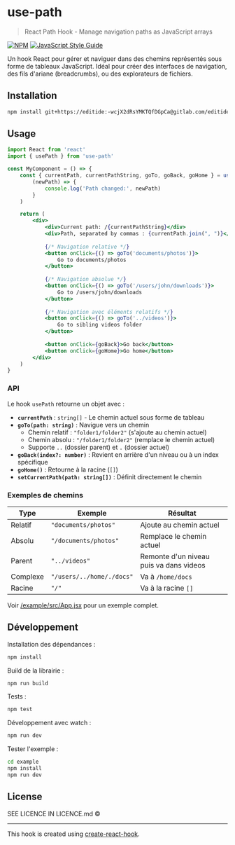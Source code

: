 # use-path

> React Path Hook - Manage navigation paths as JavaScript arrays

[![NPM](https://img.shields.io/npm/v/use-path.svg)](https://www.npmjs.com/package/use-path) [![JavaScript Style Guide](https://img.shields.io/badge/code_style-standard-brightgreen.svg)](https://standardjs.com)

Un hook React pour gérer et naviguer dans des chemins représentés sous forme de tableaux JavaScript. Idéal pour créer des interfaces de navigation, des fils d'ariane (breadcrumbs), ou des explorateurs de fichiers.

## Installation

```bash
npm install git+https://editide:-wcjX2dRsYMKTQfDGpCa@gitlab.com/editide/hooks/use-path.git
```

## Usage

```jsx
import React from 'react'
import { usePath } from 'use-path'

const MyComponent = () => {
    const { currentPath, currentPathString, goTo, goBack, goHome } = usePath(
        (newPath) => {
            console.log('Path changed:', newPath)
        }
    )

    return (
        <div>
            <div>Current path: /{currentPathString}</div>
            <div>Path, separated by commas : {currentPath.join(", ")}</div>
            
            {/* Navigation relative */}
            <button onClick={() => goTo('documents/photos')}>
                Go to documents/photos
            </button>
            
            {/* Navigation absolue */}
            <button onClick={() => goTo('/users/john/downloads')}>
                Go to /users/john/downloads
            </button>
            
            {/* Navigation avec éléments relatifs */}
            <button onClick={() => goTo('../videos')}>
                Go to sibling videos folder
            </button>
            
            <button onClick={goBack}>Go back</button>
            <button onClick={goHome}>Go home</button>
        </div>
    )
}
```

### API

Le hook `usePath` retourne un objet avec :

- **`currentPath`** : `string[]` - Le chemin actuel sous forme de tableau
- **`goTo(path: string)`** : Navigue vers un chemin
  - Chemin relatif : `"folder1/folder2"` (s'ajoute au chemin actuel)
  - Chemin absolu : `"/folder1/folder2"` (remplace le chemin actuel)
  - Supporte `..` (dossier parent) et `.` (dossier actuel)
- **`goBack(index?: number)`** : Revient en arrière d'un niveau ou à un index spécifique
- **`goHome()`** : Retourne à la racine (`[]`)
- **`setCurrentPath(path: string[])`** : Définit directement le chemin

### Exemples de chemins

| Type | Exemple | Résultat |
|------|---------|----------|
| Relatif | `"documents/photos"` | Ajoute au chemin actuel |
| Absolu | `"/documents/photos"` | Remplace le chemin actuel |
| Parent | `"../videos"` | Remonte d'un niveau puis va dans videos |
| Complexe | `"/users/../home/./docs"` | Va à `/home/docs` |
| Racine | `"/"` | Va à la racine `[]` |

Voir [/example/src/App.jsx](/example/src/App.jsx) pour un exemple complet.

## Développement

Installation des dépendances :
```bash
npm install
```

Build de la librairie :
```bash
npm run build
```

Tests :
```bash
npm test
```

Développement avec watch :
```bash
npm run dev
```

Tester l'exemple :
```bash
cd example
npm install
npm run dev
```


## License

SEE LICENCE IN LICENCE.md ©

---

This hook is created using [create-react-hook](https://github.com/hermanya/create-react-hook).
